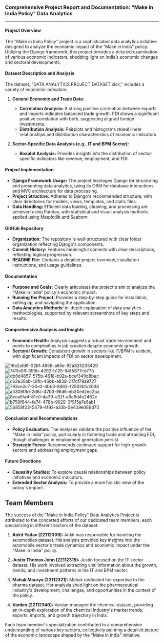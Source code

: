 ### **Comprehensive Project Report and Documentation: "Make in India Policy" Data Analytics**

---

#### **Project Overview**
The "Make in India Policy" project is a sophisticated data analytics initiative designed to analyze the economic impact of the "Make in India" policy. Utilizing the Django framework, this project provides a detailed examination of various economic indicators, shedding light on India’s economic changes and sectoral developments.

#### **Dataset Description and Analysis**
The dataset, "DATA ANALYTICS PROJECT DATASET.xlsx," includes a variety of economic indicators:

1. **General Economic and Trade Data:**
   - **Correlation Analysis:** A strong positive correlation between exports and imports indicates balanced trade growth. FDI shows a significant positive correlation with both, suggesting aligned foreign investments.
   - **Distribution Analysis:** Pairplots and histograms reveal linear relationships and distribution characteristics of economic indicators.

2. **Sector-Specific Data Analysis (e.g., IT and BPM Sector):**
   - **Boxplot Analysis:** Provides insights into the distribution of sector-specific indicators like revenue, employment, and FDI.

#### **Project Implementation**
- **Django Framework Usage:** The project leverages Django for structuring and presenting data analytics, using its ORM for database interactions and MVC architecture for data processing.
- **Project Structure:** Adheres to Django's recommended structure, with clear directories for models, views, templates, and static files.
- **Data Handling:** Efficient data loading, cleaning, and processing are achieved using Pandas, with statistical and visual analysis methods applied using Matplotlib and Seaborn.

#### **GitHub Repository**
- **Organization:** The repository is well-structured with clear folder organization reflecting Django's components.
- **Commit History:** Features meaningful commits with clear descriptions, reflecting logical progression.
- **README File:** Contains a detailed project overview, installation instructions, and usage guidelines.

#### **Documentation**
- **Purpose and Goals:** Clearly articulates the project's aim to analyze the "Make in India" policy's economic impact.
- **Running the Project:** Provides a step-by-step guide for installation, setting up, and navigating the application.
- **Data Analytics Methods:** In-depth explanation of data analytics methodologies, supported by relevant screenshots of key steps and results.

#### **Comprehensive Analysis and Insights**
- **Economic Health:** Analysis suggests a robust trade environment and points to complexities in job creation despite economic growth.
- **Sectoral Growth:** Consistent growth in sectors like IT/BPM is evident, with significant impacts of FDI on sector development.

![16e2afd6-02bf-4658-a85e-92a825233420](https://github.com/Ankit160009/Data-Analytics-Project/assets/136299987/61a8299e-a551-4943-a4b4-91cd3bbbebda)
![7411e0ff-359b-4292-b125-64f5877cd775](https://github.com/Ankit160009/Data-Analytics-Project/assets/136299987/25d4eef5-dcf9-4ed5-8a24-5d0c3953a365)
![db6d4857-575b-4618-b92a-bcef349d8bac](https://github.com/Ankit160009/Data-Analytics-Project/assets/136299987/b5a3bf4b-da67-4797-b675-43e8388f6ff8)
![c62e30ab-c8fb-46bb-a839-217cf79a9727](https://github.com/Ankit160009/Data-Analytics-Project/assets/136299987/6a8c234e-61c5-4b57-b82f-ead4fc9b2afd)
![793ce2c7-30e2-4bb3-8462-12563bfc3038](https://github.com/Ankit160009/Data-Analytics-Project/assets/136299987/9426b493-e32d-4219-b476-9226c2074527)
![a5308f8d-2d6c-47b3-96d6-eb30ed2ec2ba](https://github.com/Ankit160009/Data-Analytics-Project/assets/136299987/0061d4cb-5ce6-443b-b8bc-f1fc3c60eccb)
![8cea5fa4-81c0-4a39-a32f-a6a6d4e2462e](https://github.com/Ankit160009/Data-Analytics-Project/assets/136299987/40f13774-7de5-4736-b036-fe1e5042401d)
![b759f644-fe74-478b-9029-0f915a7e6ab1](https://github.com/Ankit160009/Data-Analytics-Project/assets/136299987/e7da6ebe-9107-4b07-9ebd-7b9cf53a58c9)
![56858f23-5479-4f92-a33b-5e439e089d70](https://github.com/Ankit160009/Data-Analytics-Project/assets/136299987/df1cbac4-e24e-474f-a553-332204fed8bb)


#### **Conclusion and Recommendations**
- **Policy Evaluation:** The analyses validate the positive influence of the "Make in India" policy, particularly in fostering trade and attracting FDI, though challenges in employment generation persist.
- **Strategic Focus:** Recommends continued support for high-growth sectors and addressing employment gaps.

#### **Future Directions**
- **Causality Studies:** To explore causal relationships between policy initiatives and economic indicators.
- **Extended Sector Analysis:** To provide a more holistic view of the policy's impact.


## Team Members

The success of the "Make in India Policy" Data Analytics Project is attributed to the concerted efforts of our dedicated team members, each specializing in different sectors of the dataset:

1. **Ankit Yadav (22112309):** Ankit was responsible for handling the automobiles dataset. His analysis provided key insights into the automobile sector's trade dynamics and economic impact under the "Make in India" policy.

2. **Justin Thomas John (22112315):** Justin focused on the IT sector dataset. His work involved extracting vital information about the growth, trends, and investment patterns in the IT and BPM sector.

3. **Mahak Maurya (22112321):** Mahak dedicated her expertise to the pharma dataset. Her analysis shed light on the pharmaceutical industry's development, challenges, and opportunities in the context of the policy.

4. **Vardan (22112340):** Vardan managed the chemical dataset, providing an in-depth exploration of the chemical industry's market trends, exports, imports, and growth trajectory in India.

Each team member's specialization contributed to a comprehensive understanding of various key sectors, collectively painting a detailed picture of the economic landscape shaped by the "Make in India" initiative.


